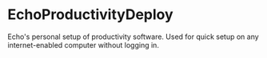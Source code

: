 # EchoProductivityDeploy
Echo's personal setup of productivity software. Used for quick setup on any internet-enabled computer without logging in.
